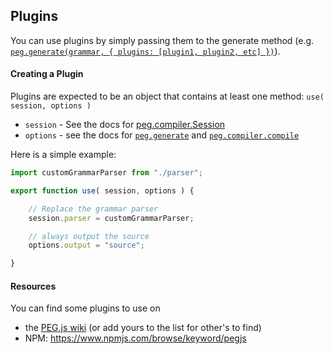 ## Plugins

You can use plugins by simply passing them to the generate method (e.g. [`peg.generate(grammar, { plugins: [plugin1, plugin2, etc] })`](./javascript-api.md#peggenerategrammar-options)).


#### Creating a Plugin

Plugins are expected to be an object that contains at least one method: `use( session, options )`

- `session` - See the docs for [peg.compiler.Session](./javascript-api.md#new-pegcompilersessionoptions)
- `options` - see the docs for [`peg.generate`](./javascript-api.md#peggenerategrammar-options) and [`peg.compiler.compile`](./javascript-api.md#pegcompilercompileast-session-options)

Here is a simple example:

```js
import customGrammarParser from "./parser";

export function use( session, options ) {

    // Replace the grammar parser
    session.parser = customGrammarParser;

    // always output the source
    options.output = "source";

}
```

#### Resources

You can find some plugins to use on

- the [PEG.js wiki](https://github.com/pegjs/pegjs/wiki/Plugins) (or add yours to the list for other's to find)
- NPM: https://www.npmjs.com/browse/keyword/pegjs
